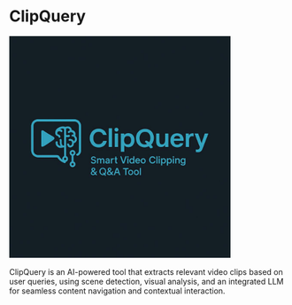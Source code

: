 # ClipQuery

<img src="clipquery_logo.jpeg" alt="UI Preview" width="400"/>

ClipQuery is an AI-powered tool that extracts relevant video clips based on user queries, using scene detection, visual analysis, and an integrated LLM for seamless content navigation and contextual interaction.
